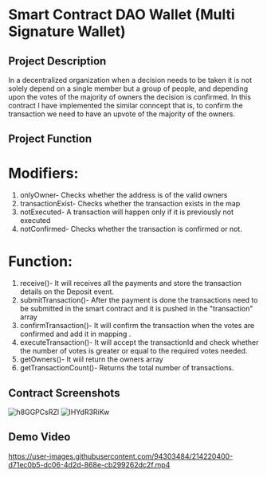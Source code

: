 # Smart Contract DAO Wallet (Multi Signature Wallet)

## Project Description

In a decentralized organization when a decision needs to be taken it is not solely depend on a single member but a group of people, and depending upon the votes of the majority of owners the decision is confirmed. In this contract I have implemented the similar conncept that is, to confirm the transaction we need to have an upvote of the majority of the owners.

## Project Function

# Modifiers:

1. onlyOwner- Checks whether the address is of the valid owners 
2. transactionExist- Checks whether the transaction exists in the map
3. notExecuted- A transaction will happen only if it is previously not executed
4. notConfirmed- Checks whether the transaction is confirmed or not.

# Function:

1. receive()- It will receives all the payments and store the transaction details on the Deposit event.
2. submitTransaction()- After the payment is done the transactions need to be submitted in the smart contract and it is pushed in the "transaction" array
3. confirmTransaction()- It will confirm the transaction when the votes are confirmed and add it in mapping .
4. executeTransaction()- It will accept the transactionId and check whether the number of votes is greater or equal to the required votes needed.
5. getOwners()- It wiil return the owners array
6. getTransactionCount()- Returns the total number of transactions.


## Contract Screenshots


![h8GGPCsRZl](https://user-images.githubusercontent.com/94303484/213843028-185761b6-309b-4f8f-96a7-4eaf03cca104.png)
![IHYdR3RiKw](https://user-images.githubusercontent.com/94303484/213843031-79600343-b560-410c-b6cd-9d5dc1184a26.png)

## Demo Video


https://user-images.githubusercontent.com/94303484/214220400-d71ec0b5-dc06-4d2d-868e-cb299262dc2f.mp4


